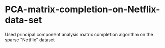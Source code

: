 # PCA-matrix-completion-on-Netflix-data-set
Used principal component analysis matrix completion algorithm on the sparse "Netflix" dataset
